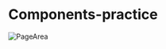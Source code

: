 # Components-practice


![PageArea](https://user-images.githubusercontent.com/56879548/221019732-ff66286c-e2c4-49c4-ae58-cf4fdb03670f.jpg)
